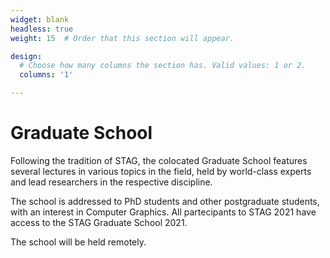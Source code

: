 ```yaml
---
widget: blank
headless: true
weight: 15  # Order that this section will appear.

design:
  # Choose how many columns the section has. Valid values: 1 or 2.
  columns: '1'

---
```


# Graduate School
Following the tradition of STAG, the colocated Graduate School features several lectures in various topics in the field, held by world-class experts and lead researchers in the respective discipline.

The school is addressed to PhD students and other postgraduate students, with an interest in Computer Graphics. All partecipants to STAG 2021 have access to the STAG Graduate School 2021.

The school will be held remotely.